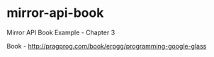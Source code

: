 mirror-api-book
===============

Mirror API Book Example - Chapter 3

Book - http://pragprog.com/book/erpgg/programming-google-glass
